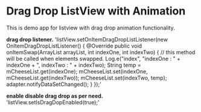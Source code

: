 # Drag Drop ListView with Animation
This is demo app for listview with drag drop animation functionality.

**drag drop listener.**
'listView.setOnItemDragDropListListener(new OnItemDragDropListListener() {
            @Override
            public void onItemSwap(ArrayList arrayList, int indexOne, int indexTwo) {
                // this method will be called when elements swapped.
                Log.e("index", "indexOne : " + indexOne + ", indexTwo : " + indexTwo);
                String temp = mCheeseList.get(indexOne);
                mCheeseList.set(indexOne, mCheeseList.get(indexTwo));
                mCheeseList.set(indexTwo, temp);
                adapter.notifyDataSetChanged();
            }
        });'

**enable disable drag drop as per need.**
'listView.setIsDragDopEnabled(true);'